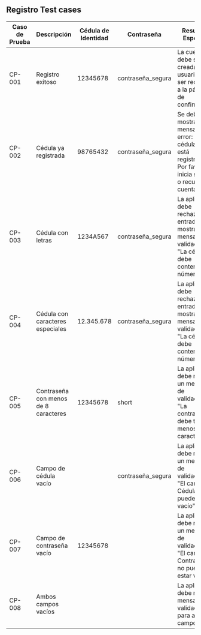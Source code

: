 ## Registro Test cases

|   Caso de Prueba | Descripción | Cédula de Identidad | Contraseña | Resultado Esperado |
| ---------------|-------------|---------------------|------------|--------------------|
| CP-001 | Registro exitoso | 12345678 | contraseña_segura | La cuenta debe ser creada y el usuario debe ser redirigido a la página de confirmación. |
| CP-002 | Cédula ya registrada | 98765432 | contraseña_segura | Se debe mostrar un mensaje de error: "Esta cédula ya está registrada. Por favor, inicia sesión o recupera tu cuenta". |
| CP-003 | Cédula con letras | 1234A567 | contraseña_segura | La aplicación debe rechazar la entrada y mostrar un mensaje de validación: "La cédula debe contener solo números". |
| CP-004 | Cédula con caracteres especiales | 12.345.678 | contraseña_segura | La aplicación debe rechazar la entrada y mostrar un mensaje de validación: "La cédula debe contener solo números". |
| CP-005 | Contraseña con menos de 8 caracteres | 12345678 | short | La aplicación debe mostrar un mensaje de validación: "La contraseña debe tener al menos 8 caracteres". |
| CP-006 | Campo de cédula vacío | | contraseña_segura | La aplicación debe mostrar un mensaje de validación: "El campo Cédula no puede estar vacío". |
| CP-007 | Campo de contraseña vacío | 12345678 | | La aplicación debe mostrar un mensaje de validación: "El campo Contraseña no puede estar vacío". |
| CP-008 | Ambos campos vacíos | | | La aplicación debe mostrar mensajes de validación para ambos campos. |